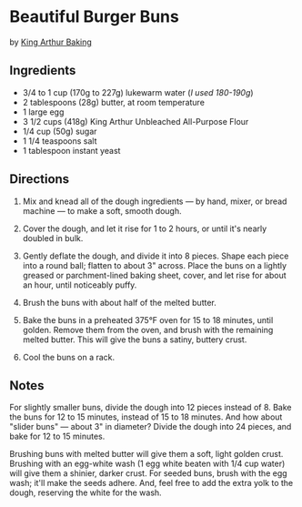 # Beautiful Burger Buns
by [King Arthur Baking](https://www.kingarthurbaking.com/recipes/beautiful-burger-buns-recipe)

## Ingredients
* 3/4 to 1 cup (170g to 227g) lukewarm water (*I used 180-190g*)
* 2 tablespoons (28g) butter, at room temperature
* 1 large egg
* 3 1/2 cups (418g) King Arthur Unbleached All-Purpose Flour
* 1/4 cup (50g) sugar
* 1 1/4 teaspoons salt
* 1 tablespoon instant yeast

## Directions
1. Mix and knead all of the dough ingredients — by hand, mixer, or bread machine — to make a soft, smooth dough.

2. Cover the dough, and let it rise for 1 to 2 hours, or until it's nearly doubled in bulk.

3. Gently deflate the dough, and divide it into 8 pieces. Shape each piece into a round ball; flatten to about 3" across. Place the buns on a lightly greased or parchment-lined baking sheet, cover, and let rise for about an hour, until noticeably puffy.

4. Brush the buns with about half of the melted butter.

5. Bake the buns in a preheated 375°F oven for 15 to 18 minutes, until golden. Remove them from the oven, and brush with the remaining melted butter. This will give the buns a satiny, buttery crust.

6. Cool the buns on a rack.

## Notes
For slightly smaller buns, divide the dough into 12 pieces instead of 8. Bake the buns for 12 to 15 minutes, instead of 15 to 18 minutes. And how about "slider buns" — about 3" in diameter? Divide the dough into 24 pieces, and bake for 12 to 15 minutes. 

Brushing buns with melted butter will give them a soft, light golden crust. Brushing with an egg-white wash (1 egg white beaten with 1/4 cup water) will give them a shinier, darker crust. For seeded buns, brush with the egg wash; it'll make the seeds adhere. And, feel free to add the extra yolk to the dough, reserving the white for the wash. 

